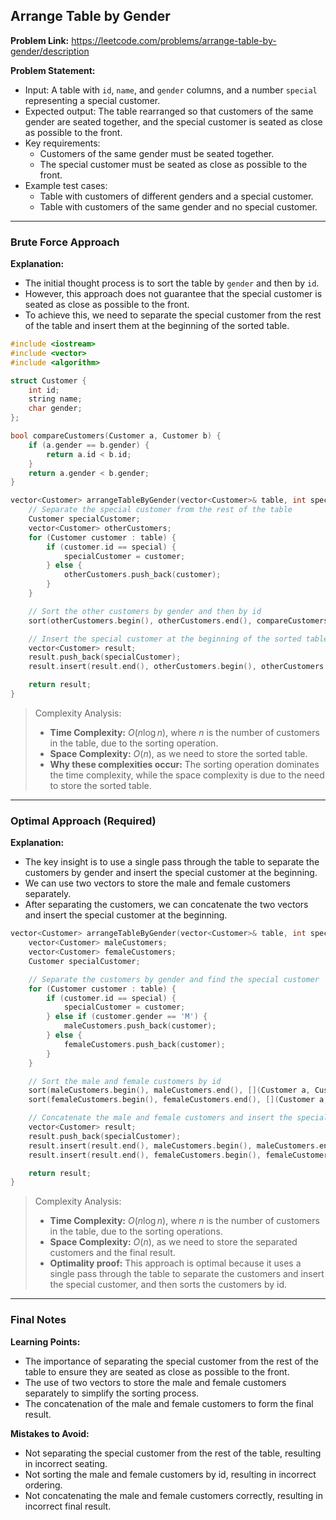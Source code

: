 ## Arrange Table by Gender

**Problem Link:** https://leetcode.com/problems/arrange-table-by-gender/description

**Problem Statement:**
- Input: A table with `id`, `name`, and `gender` columns, and a number `special` representing a special customer.
- Expected output: The table rearranged so that customers of the same gender are seated together, and the special customer is seated as close as possible to the front.
- Key requirements:
  - Customers of the same gender must be seated together.
  - The special customer must be seated as close as possible to the front.
- Example test cases:
  - Table with customers of different genders and a special customer.
  - Table with customers of the same gender and no special customer.

---

### Brute Force Approach

**Explanation:**
- The initial thought process is to sort the table by `gender` and then by `id`.
- However, this approach does not guarantee that the special customer is seated as close as possible to the front.
- To achieve this, we need to separate the special customer from the rest of the table and insert them at the beginning of the sorted table.

```cpp
#include <iostream>
#include <vector>
#include <algorithm>

struct Customer {
    int id;
    string name;
    char gender;
};

bool compareCustomers(Customer a, Customer b) {
    if (a.gender == b.gender) {
        return a.id < b.id;
    }
    return a.gender < b.gender;
}

vector<Customer> arrangeTableByGender(vector<Customer>& table, int special) {
    // Separate the special customer from the rest of the table
    Customer specialCustomer;
    vector<Customer> otherCustomers;
    for (Customer customer : table) {
        if (customer.id == special) {
            specialCustomer = customer;
        } else {
            otherCustomers.push_back(customer);
        }
    }

    // Sort the other customers by gender and then by id
    sort(otherCustomers.begin(), otherCustomers.end(), compareCustomers);

    // Insert the special customer at the beginning of the sorted table
    vector<Customer> result;
    result.push_back(specialCustomer);
    result.insert(result.end(), otherCustomers.begin(), otherCustomers.end());

    return result;
}
```

> Complexity Analysis:
> - **Time Complexity:** $O(n \log n)$, where $n$ is the number of customers in the table, due to the sorting operation.
> - **Space Complexity:** $O(n)$, as we need to store the sorted table.
> - **Why these complexities occur:** The sorting operation dominates the time complexity, while the space complexity is due to the need to store the sorted table.

---

### Optimal Approach (Required)

**Explanation:**
- The key insight is to use a single pass through the table to separate the customers by gender and insert the special customer at the beginning.
- We can use two vectors to store the male and female customers separately.
- After separating the customers, we can concatenate the two vectors and insert the special customer at the beginning.

```cpp
vector<Customer> arrangeTableByGender(vector<Customer>& table, int special) {
    vector<Customer> maleCustomers;
    vector<Customer> femaleCustomers;
    Customer specialCustomer;

    // Separate the customers by gender and find the special customer
    for (Customer customer : table) {
        if (customer.id == special) {
            specialCustomer = customer;
        } else if (customer.gender == 'M') {
            maleCustomers.push_back(customer);
        } else {
            femaleCustomers.push_back(customer);
        }
    }

    // Sort the male and female customers by id
    sort(maleCustomers.begin(), maleCustomers.end(), [](Customer a, Customer b) { return a.id < b.id; });
    sort(femaleCustomers.begin(), femaleCustomers.end(), [](Customer a, Customer b) { return a.id < b.id; });

    // Concatenate the male and female customers and insert the special customer at the beginning
    vector<Customer> result;
    result.push_back(specialCustomer);
    result.insert(result.end(), maleCustomers.begin(), maleCustomers.end());
    result.insert(result.end(), femaleCustomers.begin(), femaleCustomers.end());

    return result;
}
```

> Complexity Analysis:
> - **Time Complexity:** $O(n \log n)$, where $n$ is the number of customers in the table, due to the sorting operations.
> - **Space Complexity:** $O(n)$, as we need to store the separated customers and the final result.
> - **Optimality proof:** This approach is optimal because it uses a single pass through the table to separate the customers and insert the special customer, and then sorts the customers by id.

---

### Final Notes

**Learning Points:**
- The importance of separating the special customer from the rest of the table to ensure they are seated as close as possible to the front.
- The use of two vectors to store the male and female customers separately to simplify the sorting process.
- The concatenation of the male and female customers to form the final result.

**Mistakes to Avoid:**
- Not separating the special customer from the rest of the table, resulting in incorrect seating.
- Not sorting the male and female customers by id, resulting in incorrect ordering.
- Not concatenating the male and female customers correctly, resulting in incorrect final result.